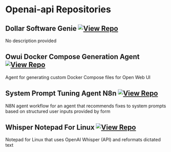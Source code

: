 # Openai-api Repositories

## Dollar Software Genie [![View Repo](https://img.shields.io/badge/view-repo-green)](https://github.com/danielrosehill/Dollar-Software-Genie)
No description provided

## Owui Docker Compose Generation Agent [![View Repo](https://img.shields.io/badge/view-repo-green)](https://github.com/danielrosehill/OWUI-Docker-Compose-Generation-Agent)
Agent for generating custom Docker Compose files for Open Web UI

## System Prompt Tuning Agent N8n [![View Repo](https://img.shields.io/badge/view-repo-green)](https://github.com/danielrosehill/System-Prompt-Tuning-Agent-N8N)
N8N agent workflow for an agent that recommends fixes to system prompts based on structured user inputs provided by form

## Whisper Notepad For Linux [![View Repo](https://img.shields.io/badge/view-repo-green)](https://github.com/danielrosehill/Whisper-Notepad-For-Linux)
Notepad for Linux that uses OpenAI Whisper (API) and reformats dictated text

